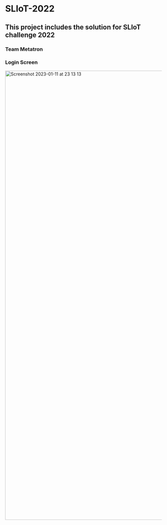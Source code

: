 # SLIoT-2022

## This project includes the solution for SLIoT challenge 2022
### Team Metatron

### Login Screen
<img width="1440" alt="Screenshot 2023-01-11 at 23 13 13" src="https://user-images.githubusercontent.com/44818405/211879373-1379606d-e834-4a05-8b3e-6c77c493bd1b.png">
